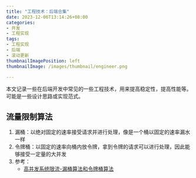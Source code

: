 ```yaml
---
title: "工程技术：后端合集"
date: 2023-12-06T13:14:26+08:00
categories:
- 开发
- 工程实现
tags:
- 工程实现
- 后端
- 滚动更新
thumbnailImagePosition: left
thumbnailImage: /images/thumbnail/engineer.png

---
```

本文记录一些在后端开发中常见的一些工程技术，用来提高稳定性，提高性能等。可能是一些设计思路或实现范式。
<!--more-->
## 流量限制算法
1. 漏桶：以绝对固定的速率接受请求并进行处理，像是一个桶以固定的速率漏水一样
1. 令牌桶：以固定的速率向桶内放令牌，拿到令牌的请求可以进行处理，因此能够接受一定量的大并发
1. 参考：
    - [高并发系统限流-漏桶算法和令牌桶算法](https://www.cnblogs.com/xuwc/p/9123078.html)